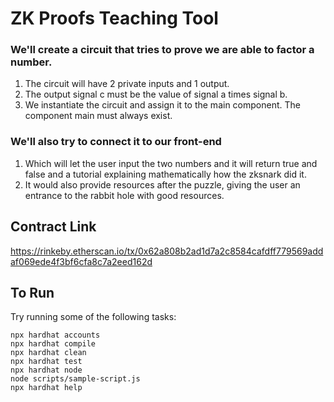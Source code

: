 # ZK Proofs Teaching Tool

### We'll create a circuit that tries to prove we are able to factor a number.

1. The circuit will have 2 private inputs and 1 output.
2. The output signal c must be the value of signal a times signal b.
3. We instantiate the circuit and assign it to the main component. The component main must always exist.

### We'll also try to connect it to our front-end

1. Which will let the user input the two numbers and it will return true and false and a tutorial explaining mathematically how the zksnark did it. 
2. It would also provide resources after the puzzle, giving the user an entrance to the rabbit hole with good resources. 

## Contract Link

https://rinkeby.etherscan.io/tx/0x62a808b2ad1d7a2c8584cafdff779569addaf069ede4f3bf6cfa8c7a2eed162d

## To Run 

Try running some of the following tasks:

```shell
npx hardhat accounts
npx hardhat compile
npx hardhat clean
npx hardhat test
npx hardhat node
node scripts/sample-script.js
npx hardhat help
```
